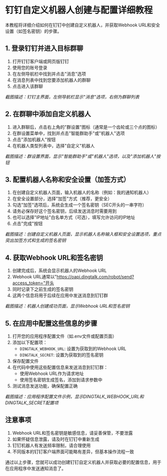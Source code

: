 # 钉钉自定义机器人创建与配置详细教程

本教程将详细介绍如何在钉钉中创建自定义机器人，并获取Webhook URL和安全设置（如签名密钥）的步骤。

## 1. 登录钉钉并进入目标群聊

1. 打开钉钉客户端或网页版钉钉
2. 使用您的账号登录
3. 在左侧导航栏中找到并点击"消息"选项
4. 在消息列表中找到您要添加机器人的群聊
5. 点击进入该群聊

*截图描述：钉钉主界面，左侧导航栏显示"消息"选项，右侧为群聊列表*

## 2. 在群聊中添加自定义机器人

1. 进入群聊后，点击右上角的"群设置"图标（通常是一个齿轮或三个点的图标）
2. 在群设置菜单中，找到并点击"智能群助手"或"机器人"选项
3. 点击"添加机器人"按钮
4. 在机器人类型列表中，选择"自定义"机器人

*截图描述：群设置界面，显示"智能群助手"或"机器人"选项，以及"添加机器人"按钮*

## 3. 配置机器人名称和安全设置（加签方式）

1. 在创建自定义机器人页面，输入机器人的名称（例如：我的通知机器人）
2. 在安全设置部分，选择"加签"方式（推荐，更安全）
3. 勾选"加签"选项后，系统会生成一个签名密钥（SEC开头的一串字符）
4. 请务必保存好这个签名密钥，后续发送消息时需要用到
5. 也可以选择"IP地址"白名单方式（可选），填写允许访问的IP地址
6. 点击"完成"按钮

*截图描述：创建自定义机器人页面，显示机器人名称输入框和安全设置选项，重点突出加签方式和生成的签名密钥*

## 4. 获取Webhook URL和签名密钥

1. 创建完成后，系统会显示机器人的Webhook URL
2. Webhook URL通常以"https://oapi.dingtalk.com/robot/send?access_token="开头
3. 同时记录下之前生成的签名密钥
4. 这两个信息将用于后续在应用中发送消息到钉钉群

*截图描述：机器人创建成功页面，显示Webhook URL和签名密钥*

## 5. 在应用中配置这些信息的步骤

1. 打开您的应用程序配置文件（如.env文件或配置页面）
2. 添加以下配置项：
   - `DINGTALK_WEBHOOK_URL`: 设置为获取到的Webhook URL
   - `DINGTALK_SECRET`: 设置为获取到的签名密钥
3. 保存配置文件
4. 在代码中使用这些配置信息来发送消息到钉钉群：
   - 使用Webhook URL作为请求地址
   - 使用签名密钥生成签名，添加到请求参数中
5. 测试消息发送功能，确保配置正确

*截图描述：应用程序配置文件示例，显示DINGTALK_WEBHOOK_URL和DINGTALK_SECRET配置项*

## 注意事项

1. Webhook URL和签名密钥是敏感信息，请妥善保管，不要泄露
2. 如果怀疑信息泄露，请及时在钉钉中重新生成
3. 钉钉机器人有发送频率限制，请合理使用
4. 不同版本的钉钉客户端界面可能略有差异，但基本操作流程一致

通过以上步骤，您就可以成功创建钉钉自定义机器人并获取必要的配置信息，用于在应用程序中发送通知消息了。